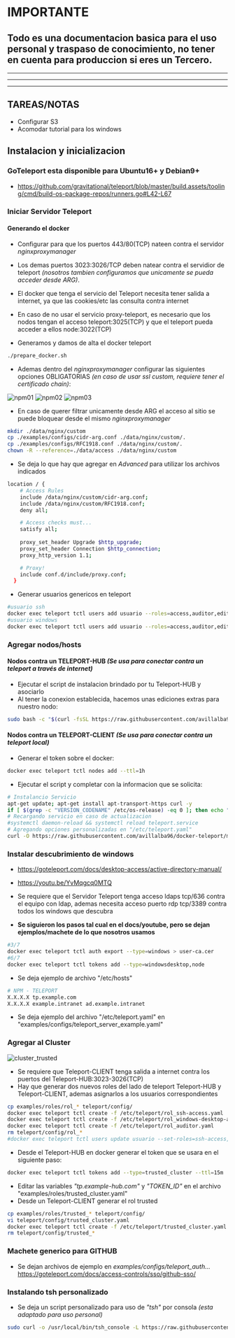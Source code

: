 # **IMPORTANTE**

## **Todo es una documentacion basica para el uso personal y traspaso de conocimiento, no tener en cuenta para produccion si eres un Tercero.**

------
------
------

## **TAREAS/NOTAS**

* Configurar S3
* Acomodar tutorial para los windows

## **Instalacion y inicializacion**

### GoTeleport esta disponible para Ubuntu16+ y Debian9+

* <https://github.com/gravitational/teleport/blob/master/build.assets/tooling/cmd/build-os-package-repos/runners.go#L42-L67>

### **Iniciar Servidor Teleport**

#### **Generando el docker**

* Configurar para que los puertos 443/80(TCP) nateen contra el servidor *nginxproxymanager*
* Los demas puertos 3023:3026/TCP deben natear contra el servidior de teleport *(nosotros tambien configuramos que unicamente se pueda acceder desde ARG)*.
* El docker que tenga el servicio del Teleport necesita tener salida a internet, ya que las cookies/etc las consulta contra internet
* En caso de no usar el servicio proxy-teleport, es necesario que los nodos tengan el acceso teleport:3025(TCP) y que el teleport pueda acceder a ellos node:3022(TCP)

* Generamos y damos de alta el docker teleport

```bash
./prepare_docker.sh
```

* Ademas dentro del *nginxproxymanager* configurar las siguientes opciones OBLIGATORIAS *(en caso de usar ssl custom, requiere tener el certificado chain)*:

![npm01](imgs/npm01.png "npm01")
![npm02](imgs/npm02.png "npm02")
![npm03](imgs/npm03.png "npm03")

* En caso de querer filtrar unicamente desde ARG el acceso al sitio se puede bloquear desde el mismo *nginxproxymanager*

```bash
mkdir ./data/nginx/custom
cp ./examples/configs/cidr-arg.conf ./data/nginx/custom/.
cp ./examples/configs/RFC1918.conf ./data/nginx/custom/.
chown -R --reference=./data/access ./data/nginx/custom
```

* Se deja lo que hay que agregar en *Advanced* para utilizar los archivos indicados

```bash
location / {
    # Access Rules
    include /data/nginx/custom/cidr-arg.conf;
    include /data/nginx/custom/RFC1918.conf;
    deny all;

    # Access checks must...
    satisfy all;
    
    proxy_set_header Upgrade $http_upgrade;
    proxy_set_header Connection $http_connection;
    proxy_http_version 1.1;

    # Proxy!
    include conf.d/include/proxy.conf;
  }
```

* Generar usuarios genericos en teleport

```bash
#usuario ssh
docker exec teleport tctl users add usuario --roles=access,auditor,editor --logins=root
#usuario windows
docker exec teleport tctl users add usuario --roles=access,auditor,editor --windows-logins=Administrator
```

### **Agregar nodos/hosts**

#### **Nodos contra un TELEPORT-HUB *(Se usa para conectar contra un teleport a través de internet)***

* Ejecutar el script de instalacion brindado por tu Teleport-HUB y asociarlo
* Al tener la conexion establecida, hacemos unas ediciones extras para nuestro nodo:

```bash
sudo bash -c "$(curl -fsSL https://raw.githubusercontent.com/avillalba96/docker-teleport/main/scripts/installs/install_central.sh)"
```


#### **Nodos contra un TELEPORT-CLIENT *(Se usa para conectar contra un teleport local)***

* Generar el token sobre el docker:

```bash
docker exec teleport tctl nodes add --ttl=1h
```

* Ejecutar el script y completar con la informacion que se solicita:

```bash
# Instalancio Servicio
apt-get update; apt-get install apt-transport-https curl -y
if [ $(grep -c "VERSION_CODENAME" /etc/os-release) -eq 0 ]; then echo "FAIL: VERSION_CODENAME"; else curl https://goteleport.com/static/install.sh | bash -s 12.1.5; fi
# Recargando servicio en caso de actualizacion
#systemctl daemon-reload && systemctl reload teleport.service
# Agregando opciones personalizadas en "/etc/teleport.yaml"
curl -O https://raw.githubusercontent.com/avillalba96/docker-teleport/main/scripts/installs/install_client.sh && chmod +x install_client.sh && ./install_client.sh
```

### **Instalar descubrimiento de windows**

* <https://goteleport.com/docs/desktop-access/active-directory-manual/>
* <https://youtu.be/YvMqgcq0MTQ>

* Se requiere que el Servidor Teleport tenga acceso ldaps tcp/636 contra el equipo con ldap, ademas necesita acceso puerto rdp tcp/3389 contra todos los windows que descubra
* **Se siguieron los pasos tal cual en el docs/youtube, pero se dejan ejemplos/machete de lo que nosotros usamos**

```bash
#3/7
docker exec teleport tctl auth export --type=windows > user-ca.cer
#6/7
docker exec teleport tctl tokens add --type=windowsdesktop,node
```

* Se deja ejemplo de archivo "/etc/hosts"

```bash
# NPM - TELEPORT
X.X.X.X tp.example.com
X.X.X.X example.intranet ad.example.intranet
```

* Se deja ejemplo del archivo "/etc/teleport.yaml" en "examples/configs/teleport_server_example.yaml"

### **Agregar al Cluster**

![cluster_trusted](imgs/cluster_trusted.png "cluster_trusted")

* Se requiere que Teleport-CLIENT tenga salida a internet contra los puertos del Teleport-HUB:3023-3026(TCP)
* Hay que generar dos nuevos roles del lado de teleport Teleport-HUB y Teleport-CLIENT, ademas asignarlos a los usuarios correspondientes

```bash
cp examples/roles/rol_* teleport/config/
docker exec teleport tctl create -f /etc/teleport/rol_ssh-access.yaml
docker exec teleport tctl create -f /etc/teleport/rol_windows-desktop-admins.yaml
docker exec teleport tctl create -f /etc/teleport/rol_auditor.yaml
rm teleport/config/rol_*
#docker exec teleport tctl users update usuario --set-roles=ssh-access,windows-desktop-admins,auditor,access,editor
```

* Desde el Teleport-HUB en docker generar el token que se usara en el siguiente paso:

```bash
docker exec teleport tctl tokens add --type=trusted_cluster --ttl=15m
```

* Editar las variables *"tp.example-hub.com"* y *"TOKEN_ID"* en el archivo "examples/roles/trusted_cluster.yaml"
* Desde un Teleport-CLIENT generar el rol trusted

```bash
cp examples/roles/trusted_* teleport/config/
vi teleport/config/trusted_cluster.yaml
docker exec teleport tctl create -f /etc/teleport/trusted_cluster.yaml
rm teleport/config/trusted_*
```

### **Machete generico para GITHUB**

* Se dejan archivos de ejemplo en *examples/configs/teleport_auth...*
<https://goteleport.com/docs/access-controls/sso/github-sso/>

### **Instalando tsh personalizado**

* Se deja un script personalizado para uso de *"tsh"* por consola *(esta adaptado para uso personal)*

```bash
sudo curl -o /usr/local/bin/tsh_console -L https://raw.githubusercontent.com/avillalba96/docker-teleport/main/scripts/others/tsh_console.sh && sudo chmod +x /usr/local/bin/tsh_console
```
